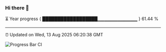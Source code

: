 ### Hi there 👋

⏳ Year progress { ██████████████████▁▁▁▁▁▁▁▁▁▁▁▁ } 61.44 %

---

⏰ Updated on Wed, 13 Aug 2025 06:20:38 GMT

![Progress Bar CI](https://github.com/code-lakshay/GitHub-Actions-Demo/workflows/Progress%20Bar%20CI/badge.svg)

